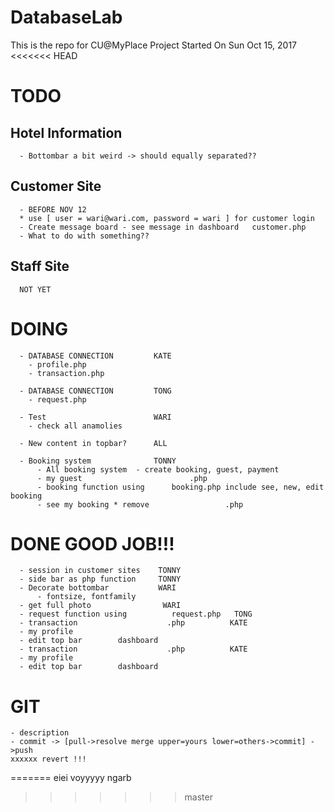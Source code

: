 # DatabaseLab

This is the repo for CU@MyPlace Project
Started On Sun Oct 15, 2017
<<<<<<< HEAD

# TODO

## Hotel Information
```
  - Bottombar a bit weird -> should equally separated??
```


## Customer Site
```
  - BEFORE NOV 12
  * use [ user = wari@wari.com, password = wari ] for customer login
  - Create message board - see message in dashboard   customer.php
  - What to do with something??
```

## Staff Site
```
  NOT YET
```

# DOING
```
  - DATABASE CONNECTION         KATE
    - profile.php
    - transaction.php

  - DATABASE CONNECTION         TONG
    - request.php

  - Test                        WARI
    - check all anamolies

  - New content in topbar?      ALL

  - Booking system              TONNY
      - All booking system  - create booking, guest, payment
      - my guest                        .php
      - booking function using      booking.php include see, new, edit booking
      - see my booking * remove                 .php
```
# DONE GOOD JOB!!!
```
  - session in customer sites    TONNY
  - side bar as php function     TONNY
  - Decorate bottombar           WARI
      - fontsize, fontfamily
  - get full photo                WARI
  - request function using          request.php   TONG
  - transaction                    .php          KATE
  - my profile
  - edit top bar        dashboard
  - transaction                    .php          KATE
  - my profile
  - edit top bar        dashboard
```
# GIT
```
- description
- commit -> [pull->resolve merge upper=yours lower=others->commit] ->push
xxxxxx revert !!!
```
=======
eiei
voyyyyy
ngarb
>>>>>>> master
